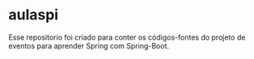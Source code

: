 # aulaspi

Esse repositorio foi criado para conter os códigos-fontes do projeto de eventos para aprender Spring com Spring-Boot.
